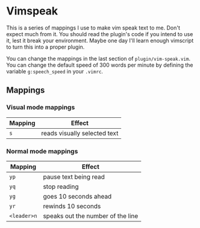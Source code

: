 # Vimspeak

This is a series of mappings I use to make vim speak text to me. Don't expect
much from it. You should read the plugin's code if you intend to use it, lest
it break your environment. Maybe one day I'll learn enough vimscript to turn
this into a proper plugin.

You can change the mappings in the last section of `plugin/vim-speak.vim`. You
can change the default speed of 300 words per minute by defining the variable
`g:speech_speed` in your `.vimrc`.

## Mappings

### Visual mode mappings

Mapping | Effect
--------|-----------------------------
`s`     | reads visually selected text

### Normal mode mappings

Mapping     | Effect
------------|-----------------------------------
`yp`        | pause text being read
`yq`        | stop reading
`yg`        | goes 10 seconds ahead
`yr`        | rewinds 10 seconds
`<leader>n` | speaks out the number of the line
